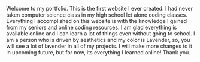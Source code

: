 Welcome to my portfolio. This is the first website I ever created. I had never taken computer science class in my high school let alone coding classes. Everything I accomplished on this website is with the knowledge I gained from my seniors and online coding resources. I am glad everything is available online and I can learn a lot of things even without going to school. 
I am a person who is driven by aesthetics and my color is Lavender, so, you will see a lot of lavender in all of my projects. I will make more changes to it in upcoming future, but for now, its everything I learned online!
Thank you.
